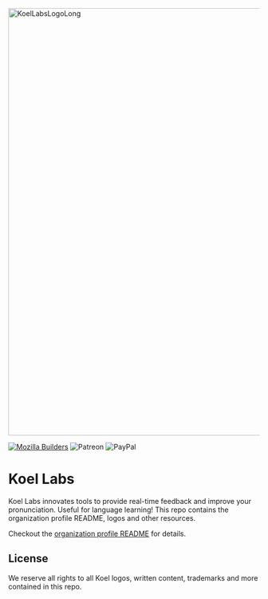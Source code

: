 <img width="856" alt="KoelLabsLogoLong" src="https://github.com/user-attachments/assets/ea4c54a5-4919-4273-a0eb-58b6aaf7c4a9">

[![Mozilla Builders](https://img.shields.io/badge/Mozilla-000000.svg?style=for-the-badge&logo=Mozilla&logoColor=white)](https://future.mozilla.org/builders/)
![Patreon](https://img.shields.io/badge/Patreon-F96854?style=for-the-badge&logo=patreon&logoColor=white)
![PayPal](https://img.shields.io/badge/PayPal-00457C?style=for-the-badge&logo=paypal&logoColor=white)

# Koel Labs
Koel Labs innovates tools to provide real-time feedback and improve your pronunciation. Useful for language learning! This repo contains the organization profile README, logos and other resources.

Checkout the [organization profile README](https://github.com/KoelLabs/.github/tree/main/profile) for details.

## License
We reserve all rights to all Koel logos, written content, trademarks and more contained in this repo.
